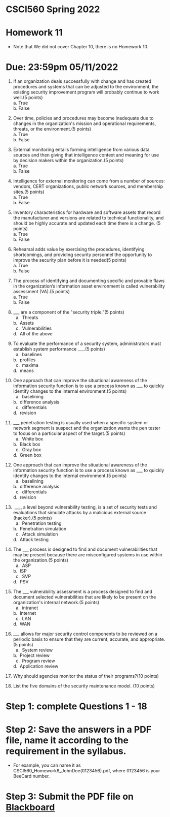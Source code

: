 # CSCI560 Spring 2022
# Homework 11
+ Note that We did not cover Chapter 10, there is no Homework 10.
# Due: 23:59pm 05/11/2022

1.  If an organization deals successfully with change and has created procedures and systems that can be adjusted to the environment, the existing security improvement program will probably continue to work well.(5 points)<br>
 	a. 	True<br>
 	b. 	False<br>
  
2. Over time, policies and procedures may become inadequate due to changes in the organization's mission and operational requirements, threats, or the environment.(5 points)<br>
 	a. 	True<br>
 	b. 	False<br>
  
3.  External monitoring entails forming intelligence from various data sources and then giving that intelligence context and meaning for use by decision makers within the organization.(5 points)<br>
 	a. 	True<br>
 	b. 	False<br>
  
4. Intelligence for external monitoring can come from a number of sources: vendors, CERT organizations, public network sources, and membership sites.(5 points)<br>
 	a. 	True<br>
 	b. 	False<br>
  
5.  Inventory characteristics for hardware and software assets that record the manufacturer and versions are related to technical functionality, and should be highly accurate and updated each time there is a change. (5 points)<br>
 	a. 	True<br>
 	b. 	False<br>
  
6. Rehearsal adds value by exercising the procedures, identifying shortcomings, and providing security personnel the opportunity to improve the security plan before it is needed(5 points)<br>
  a. 	True<br>
 	b. 	False<br>
  
7. The process of identifying and documenting specific and provable flaws in the organization’s information asset environment is called vulnerability assessment (VA).(5 points)<br>
 	a. 	True<br>
 	b. 	False<br>
  
8. \_\_\_ are a component of the "security triple."(5 points)<br>
 	a. 	Threats<br>	b. 	Assets<br>
 	c. 	Vulnerabilities	<br>d. 	All of the above<br>
  
9. To evaluate the performance of a security system, administrators must establish system performance \_\_\_.(5 points)<br>
 	a. 	baselines	<br>b. 	profiles<br>
 	c. 	maxima	<br>d. 	means<br>
  
10. One approach that can improve the situational awareness of the information security function is to use a process known as \_\_\_ to quickly identify changes to the internal environment.(5 points)<br>
 	a. 	baselining<br>	b. 	difference analysis<br>
 	c. 	differentials<br>	d. 	revision<br>
  
11. \_\_\_ penetration testing is usually used when a specific system or network segment is suspect and the organization wants the pen tester to focus on a particular aspect of the target.(5 points)<br>
 	a. 	White box<br>	b. 	Black box<br>
 	c. 	Gray box<br>	d. 	Green box<br>
  
12. One approach that can improve the situational awareness of the information security function is to use a process known as \_\_\_ to quickly identify changes to the internal environment.(5 points)<br>
 	a. 	baselining<br>	b. 	difference analysis<br>
 	c. 	differentials<br>	d. 	revision<br>
  
13.   \_\_\_, a level beyond vulnerability testing, is a set of security tests and evaluations that simulate attacks by a malicious external source (hacker).(5 points)<br>
 	a. 	Penetration testing<br>	b. 	Penetration simulation<br>
 	c. 	Attack simulation<br>	d. 	Attack testing<br>
  
14. The \_\_\_ process is designed to find and document vulnerabilities that may be present because there are misconfigured systems in use within the organization.(5 points)<br>
 	a. 	ASP	<br>b. 	ISP<br>
 	c. 	SVP	<br>d. 	PSV<br>


15. The \_\_\_ vulnerability assessment is a process designed to find and document selected vulnerabilities that are likely to be present on the organization's internal network.(5 points)<br>
 	a. 	intranet	<br>b. 	Internet<br>
 	c. 	LAN	<br>d. 	WAN<br>

16. \_\_\_ allows for major security control components to be reviewed on a periodic basis to ensure that they are current, accurate, and appropriate.(5 points)<br>
 	a. 	System review	<br>b. 	Project review<br>
 	c. 	Program review<br>	d. 	Application review<br>
  
17. Why should agencies monitor the status of their programs?(10 points)<br>

18. List the five domains of the security maintenance model.
(10 points)<br>
  
# Step 1: complete Questions 1 - 18
# Step 2: Save the answers in a PDF file, name it according to the requirement in the syllabus. 
+ For example, you can name it as CSCI560_Homework8_JohnDoe(0123456).pdf, where 0123456 is your BeeCard number.
# Step 3: Submit the PDF file on [Blackboard](https://blackboard.sau.edu/)
